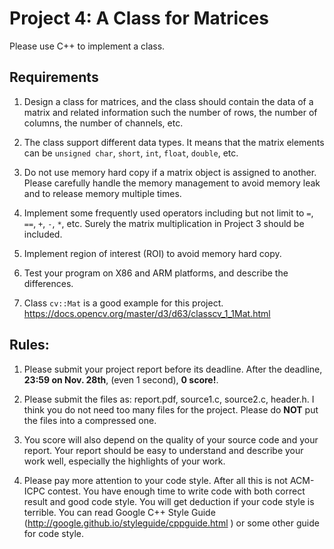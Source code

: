 # Project 4: A Class for Matrices

Please use C++ to implement a class.

## Requirements

1. Design a class for matrices, and the class should contain the data of a matrix and related information such the number of rows, the number of columns, the number of channels, etc.

1. The class support different data types. It means that the matrix elements can be `unsigned char`, `short`, `int`, `float`, `double`, etc.

1. Do not use memory hard copy if a matrix object is assigned to another. Please carefully handle the memory management to avoid memory leak and to release memory multiple times.

1. Implement some frequently used operators including but not limit to `=`, `==`, `+`, `-`, `*`, etc. Surely the matrix multiplication in Project 3 should be included.

1. Implement region of interest (ROI) to avoid memory hard copy.

1. Test your program on X86 and ARM platforms, and describe the differences.

1. Class `cv::Mat` is a good example for this project. https://docs.opencv.org/master/d3/d63/classcv_1_1Mat.html 

## Rules:

1. Please submit your project report before its deadline. After the deadline, **23:59 on Nov. 28th**, (even 1 second), **0 score!**.

1. Please submit the files as: report.pdf, source1.c, source2.c, header.h. I think you do not need too many files for the project. Please do **NOT** put the files into a compressed one.

1. You score will also depend on the quality of your source code and your report. Your report should be easy to understand and describe your work well, especially the highlights of your work.

1. Please pay more attention to your code style. After all this is not ACM-ICPC contest. You have enough time to write code with both correct result and good code style. You will get deduction if your code style is terrible. You can read Google C++ Style Guide (http://google.github.io/styleguide/cppguide.html ) or some other guide for code style.
